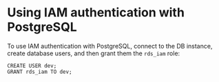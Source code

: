 # Using IAM authentication with PostgreSQL

To use IAM authentication with PostgreSQL, connect to the DB instance, create database users, and then grant them the `rds_iam` role:

```pgqsl
CREATE USER dev; 
GRANT rds_iam TO dev;
```
